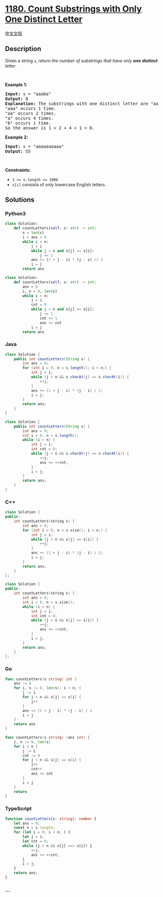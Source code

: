 # [1180. Count Substrings with Only One Distinct Letter](https://leetcode.com/problems/count-substrings-with-only-one-distinct-letter)

[中文文档](/solution/1100-1199/1180.Count%20Substrings%20with%20Only%20One%20Distinct%20Letter/README.md)

## Description

<p>Given a string <code>s</code>, return <em>the number of substrings that have only <strong>one distinct</strong> letter</em>.</p>

<p>&nbsp;</p>
<p><strong class="example">Example 1:</strong></p>

<pre>
<strong>Input:</strong> s = &quot;aaaba&quot;
<strong>Output:</strong> 8
<strong>Explanation: </strong>The substrings with one distinct letter are &quot;aaa&quot;, &quot;aa&quot;, &quot;a&quot;, &quot;b&quot;.
&quot;aaa&quot; occurs 1 time.
&quot;aa&quot; occurs 2 times.
&quot;a&quot; occurs 4 times.
&quot;b&quot; occurs 1 time.
So the answer is 1 + 2 + 4 + 1 = 8.
</pre>

<p><strong class="example">Example 2:</strong></p>

<pre>
<strong>Input:</strong> s = &quot;aaaaaaaaaa&quot;
<strong>Output:</strong> 55
</pre>

<p>&nbsp;</p>
<p><strong>Constraints:</strong></p>

<ul>
	<li><code>1 &lt;= s.length &lt;= 1000</code></li>
	<li><code>s[i]</code> consists of only lowercase English letters.</li>
</ul>

## Solutions

<!-- tabs:start -->

### **Python3**

```python
class Solution:
    def countLetters(self, s: str) -> int:
        n = len(s)
        i = ans = 0
        while i < n:
            j = i
            while j < n and s[j] == s[i]:
                j += 1
            ans += (1 + j - i) * (j - i) // 2
            i = j
        return ans
```

```python
class Solution:
    def countLetters(self, s: str) -> int:
        ans = 0
        i, n = 0, len(s)
        while i < n:
            j = i
            cnt = 0
            while j < n and s[j] == s[i]:
                j += 1
                cnt += 1
                ans += cnt
            i = j
        return ans
```

### **Java**

```java
class Solution {
    public int countLetters(String s) {
        int ans = 0;
        for (int i = 0, n = s.length(); i < n;) {
            int j = i;
            while (j < n && s.charAt(j) == s.charAt(i)) {
                ++j;
            }
            ans += (1 + j - i) * (j - i) / 2;
            i = j;
        }
        return ans;
    }
}
```

```java
class Solution {
    public int countLetters(String s) {
        int ans = 0;
        int i = 0, n = s.length();
        while (i < n) {
            int j = i;
            int cnt = 0;
            while (j < n && s.charAt(j) == s.charAt(i)) {
                ++j;
                ans += ++cnt;
            }
            i = j;
        }
        return ans;
    }
}
```

### **C++**

```cpp
class Solution {
public:
    int countLetters(string s) {
        int ans = 0;
        for (int i = 0, n = s.size(); i < n;) {
            int j = i;
            while (j < n && s[j] == s[i]) {
                ++j;
            }
            ans += (1 + j - i) * (j - i) / 2;
            i = j;
        }
        return ans;
    }
};
```

```cpp
class Solution {
public:
    int countLetters(string s) {
        int ans = 0;
        int i = 0, n = s.size();
        while (i < n) {
            int j = i;
            int cnt = 0;
            while (j < n && s[j] == s[i]) {
                ++j;
                ans += ++cnt;
            }
            i = j;
        }
        return ans;
    }
};
```

### **Go**

```go
func countLetters(s string) int {
	ans := 0
	for i, n := 0, len(s); i < n; {
		j := i
		for j < n && s[j] == s[i] {
			j++
		}
		ans += (1 + j - i) * (j - i) / 2
		i = j
	}
	return ans
}
```

```go
func countLetters(s string) (ans int) {
	i, n := 0, len(s)
	for i < n {
		j := i
		cnt := 0
		for j < n && s[j] == s[i] {
			j++
			cnt++
			ans += cnt
		}
		i = j
	}
	return
}
```

### **TypeScript**

```ts
function countLetters(s: string): number {
    let ans = 0;
    const n = s.length;
    for (let i = 0; i < n; ) {
        let j = i;
        let cnt = 0;
        while (j < n && s[j] === s[i]) {
            ++j;
            ans += ++cnt;
        }
        i = j;
    }
    return ans;
}
```

### **...**

```

```

<!-- tabs:end -->
